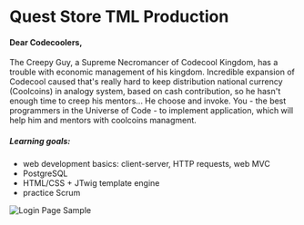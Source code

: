 # Quest Store TML Production

#### __Dear Codecoolers__,
The Creepy Guy, a Supreme Necromancer of Codecool Kingdom, has a trouble with economic management of his kingdom.
Incredible expansion of Codecool caused that's really hard to keep distribution national currency (Coolcoins) in analogy system,
based on cash contribution, so he hasn't enough time to creep his mentors... He choose and invoke.
You - the best programmers in the Universe of Code - to implement application, which will help him and mentors with coolcoins managment.

##### Learning goals:
- web development basics: client-server, HTTP requests, web MVC
- PostgreSQL
- HTML/CSS + JTwig template engine
- practice Scrum


![Login Page Sample](src/main/resources/media/images/login-page-sample.png)